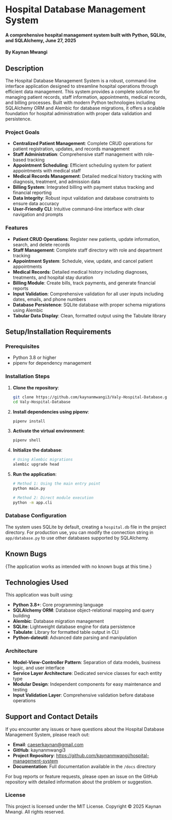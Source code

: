 # Hospital Database Management System

#### A comprehensive hospital management system built with Python, SQLite, and SQLAlchemy, June 27, 2025

#### By **Kaynan Mwangi**

## Description
The Hospital Database Management System is a robust, command-line interface application designed to streamline hospital operations through efficient data management. This system provides a complete solution for managing patient records, staff information, appointments, medical records, and billing processes. Built with modern Python technologies including SQLAlchemy ORM and Alembic for database migrations, it offers a scalable foundation for hospital administration with proper data validation and persistence.

### Project Goals

- **Centralized Patient Management**: Complete CRUD operations for patient registration, updates, and records management
- **Staff Administration**: Comprehensive staff management with role-based tracking
- **Appointment Scheduling**: Efficient scheduling system for patient appointments with medical staff
- **Medical Records Management**: Detailed medical history tracking with diagnosis, treatment, and admission data
- **Billing System**: Integrated billing with payment status tracking and financial reporting
- **Data Integrity**: Robust input validation and database constraints to ensure data accuracy
- **User-Friendly CLI**: Intuitive command-line interface with clear navigation and prompts

### Features

- **Patient CRUD Operations**: Register new patients, update information, search, and delete records
- **Staff Management**: Complete staff directory with role and department tracking
- **Appointment System**: Schedule, view, update, and cancel patient appointments
- **Medical Records**: Detailed medical history including diagnoses, treatments, and hospital stay duration
- **Billing Module**: Create bills, track payments, and generate financial reports
- **Input Validation**: Comprehensive validation for all user inputs including dates, emails, and phone numbers
- **Database Persistence**: SQLite database with proper schema migrations using Alembic
- **Tabular Data Display**: Clean, formatted output using the Tabulate library

## Setup/Installation Requirements

### Prerequisites
- Python 3.8 or higher
- pipenv for dependency management

### Installation Steps

1. **Clone the repository**:
   ```bash
   git clone https://github.com/kaynanmwangi3/Valy-Hospital-Database.git
   cd Valy-Hospital-Database
   ```

2. **Install dependencies using pipenv**:
   ```bash
   pipenv install
   ```

3. **Activate the virtual environment**:
   ```bash
   pipenv shell
   ```

4. **Initialize the database**:
   ```bash
   # Using Alembic migrations
   alembic upgrade head

5. **Run the application**:
   ```bash
   # Method 1: Using the main entry point
   python main.py
   
   # Method 2: Direct module execution
   python -m app.cli
   

### Database Configuration

The system uses SQLite by default, creating a `hospital.db` file in the project directory. For production use, you can modify the connection string in `app/database.py` to use other databases supported by SQLAlchemy.

## Known Bugs
{The application works as intended with no known bugs at this time.}

## Technologies Used
This application was built using:

- **Python 3.8+**: Core programming language
- **SQLAlchemy ORM**: Database object-relational mapping and query building
- **Alembic**: Database migration management
- **SQLite**: Lightweight database engine for data persistence
- **Tabulate**: Library for formatted table output in CLI
- **Python-dateutil**: Advanced date parsing and manipulation

### Architecture

- **Model-View-Controller Pattern**: Separation of data models, business logic, and user interface
- **Service Layer Architecture**: Dedicated service classes for each entity type
- **Modular Design**: Independent components for easy maintenance and testing
- **Input Validation Layer**: Comprehensive validation before database operations

## Support and Contact Details
If you encounter any issues or have questions about the Hospital Database Management System, please reach out:

- **Email**: caeserkaynan@gmail.com
- **GitHub**: kaynanmwangi3
- **Project Repository**: https://github.com/kaynanmwangi/hospital-management-system
- **Documentation**: Full documentation available in the `/docs` directory

For bug reports or feature requests, please open an issue on the GitHub repository with detailed information about the problem or suggestion.

### License
This project is licensed under the MIT License. Copyright © 2025 Kaynan Mwangi. All rights reserved.
